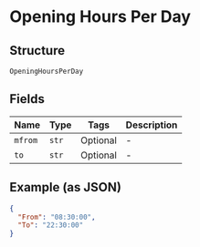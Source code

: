 
# Opening Hours Per Day

## Structure

`OpeningHoursPerDay`

## Fields

| Name | Type | Tags | Description |
|  --- | --- | --- | --- |
| `mfrom` | `str` | Optional | - |
| `to` | `str` | Optional | - |

## Example (as JSON)

```json
{
  "From": "08:30:00",
  "To": "22:30:00"
}
```

